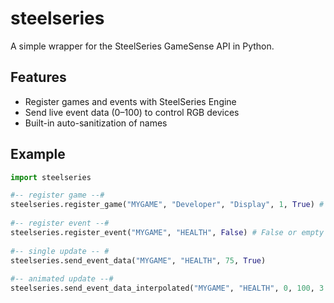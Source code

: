 # steelseries

A simple wrapper for the SteelSeries GameSense API in Python.

## Features

- Register games and events with SteelSeries Engine
- Send live event data (0–100) to control RGB devices
- Built-in auto-sanitization of names

## Example

```python
import steelseries

#-- register game --#
steelseries.register_game("MYGAME", "Developer", "Display", 1, True) # True == no debugging
          
#-- register event --#
steelseries.register_event("MYGAME", "HEALTH", False) # False or empty == debugging
          
#-- single update -- #
steelseries.send_event_data("MYGAME", "HEALTH", 75, True)
          
#-- animated update --#
steelseries.send_event_data_interpolated("MYGAME", "HEALTH", 0, 100, 3.0, 0.1, easing="ease-in", silent=True)
```
